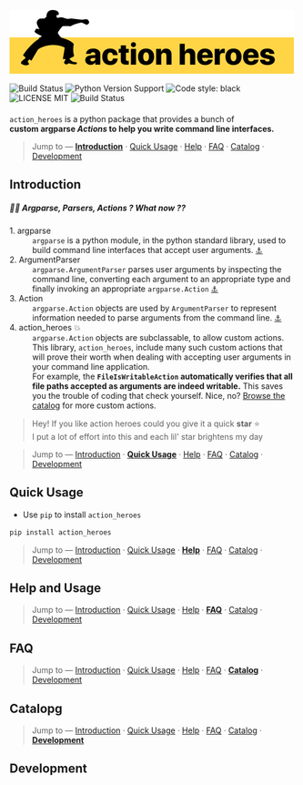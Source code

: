 [action_heroes_logo]: ./logo.svg
![Action Heroes Logo][action_heroes_logo]


![Build Status](https://camo.githubusercontent.com/550782da80dba216452e4f747237c0fee66e8510/68747470733a2f2f696d672e736869656c64732e696f2f636f766572616c6c732f636f766572616c6c732d636c69656e74732f636f766572616c6c732d707974686f6e2f6d61737465722e7376673f7374796c653d666c61742d737175617265)
![Python Version Support](https://camo.githubusercontent.com/718b0c250361d97af792b64d7499ea616a637acd/68747470733a2f2f696d672e736869656c64732e696f2f707970692f707976657273696f6e732f7079746573742d636f762e737667)
![Code style: black](https://img.shields.io/badge/code%20style-black-000000.svg)
![LICENSE MIT](https://img.shields.io/github/license/kadimisetty/vuri)
![Build Status](https://camo.githubusercontent.com/2dcdb388c206e4e3776ba9c61bbb1086160c3413/68747470733a2f2f7472617669732d63692e6f72672f736561746765656b2f66757a7a7977757a7a792e7376673f6272616e63683d6d6173746572)




####

`action_heroes` is a python package that provides a bunch of   
__custom argparse _Actions_ to help you write command line interfaces.__


>  Jump to — __[Introduction](#introduction)__ · [Quick Usage](#quick-usage) · [Help](#help) · [FAQ](#faq) · [Catalog](#catalog) · [Development](#development)


## Introduction

##### 🤷‍♂️ Argparse, Parsers, Actions ? What now ??

<dl>

<dt>1. argparse</dt>
<dd><code>argparse</code> is a python module, in the python standard library, used to build command line interfaces that accept user arguments.
<a href="https://docs.python.org/3/library/argparse.html">⚓︎</a>
</dd>

<dt>2. ArgumentParser</dt>
<dd><code>argparse.ArgumentParser</code> parses user arguments by inspecting the command line, converting each argument to an appropriate type and finally invoking an appropriate <code>argparse.Action</code>
<a href="https://docs.python.org/3/library/argparse.html#argparse.ArgumentParser">⚓︎</a>
</dd>


<dt>3. Action</dt>
<dd><code>argparse.Action</code> objects are used by <code>ArgumentParser</code> to represent information needed to parse arguments from the command line.
<a href="https://docs.python.org/3/library/argparse.html#action">⚓︎</a>
</dd>


<dt>4. action_heroes 💥</dt>
<dd><code>argparse.Action</code> objects are subclassable, to allow custom actions. This library, <code>action_heroes</code>, include many such custom actions that will prove their worth when dealing with accepting user arguments in your command line application.</dd>

<dd>For example, the <strong><code>FileIsWritableAction</code> automatically verifies that all file paths accepted as arguments are indeed writable.</strong> This saves you the trouble of coding that check yourself. Nice, no? <a href="#catalog">Browse the catalog</a> for more custom actions.</dd>

</dl>

> Hey! If you like action heroes could you give it a quick __star__ ⭐️   
> I put a lot of effort into this and each lil' star brightens my day


>  Jump to — [Introduction](#introduction) · __[Quick Usage](#quick-usage)__ · [Help](#help) · [FAQ](#faq) · [Catalog](#catalog) · [Development](#development)


## Quick Usage

- Use `pip` to install `action_heroes` 


```python
pip install action_heroes
```

>  Jump to — [Introduction](#introduction) · [Quick Usage](#quick-usage) · __[Help](#help)__ · [FAQ](#faq) · [Catalog](#catalog) · [Development](#development)


## Help and Usage


>  Jump to — [Introduction](#introduction) · [Quick Usage](#quick-usage) · [Help](#help) · __[FAQ](#faq)__ · [Catalog](#catalog) · [Development](#development)


## FAQ

>  Jump to — [Introduction](#introduction) · [Quick Usage](#quick-usage) · [Help](#help) · [FAQ](#faq) · __[Catalog](#catalog)__ · [Development](#development)

## Catalopg


>  Jump to — [Introduction](#introduction) · [Quick Usage](#quick-usage) · [Help](#help) · [FAQ](#faq) · [Catalog](#catalog) · __[Development](#development)__


## Development

